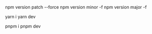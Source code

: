 npm version patch --force
npm version minor -f
npm version major -f

yarn i
yarn dev

pnpm i
pnpm dev
